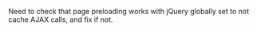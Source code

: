Need to check that page preloading works with jQuery globally set to not cache AJAX calls, and fix if not.

